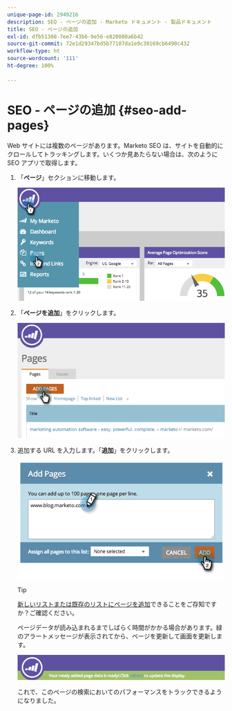 ```yaml
---
unique-page-id: 2949216
description: SEO - ページの追加 - Marketo ドキュメント - 製品ドキュメント
title: SEO - ページの追加
exl-id: dfb51308-7ee7-43b6-9e56-e820080a6b42
source-git-commit: 72e1d29347bd5b77107da1e9c30169cb6490c432
workflow-type: ht
source-wordcount: '111'
ht-degree: 100%

---
```


# SEO - ページの追加 {#seo-add-pages}

Web サイトには複数のページがあります。Marketo SEO は、サイトを自動的にクロールしてトラッキングします。いくつか見あたらない場合は、次のように SEO アプリで取得します。

1. 「**ページ**」セクションに移動します。

   ![](assets/image2014-9-18-12-3a55-3a19.png)

1. 「**ページを追加**」をクリックします。

   ![](assets/image2014-9-18-12-3a55-3a53.png)

1. 追加する URL を入力します。「**追加**」をクリックします。

   ![](assets/image2014-9-18-12-3a56-3a15.png)

   >[!TIP]
   >
   >[新しいリストまたは既存のリストにページを追加](/help/marketo/product-docs/additional-apps/seo/understanding-seo/seo-managing-lists.md)できることをご存知ですか？ご確認ください。

   ページデータが読み込まれるまでしばらく時間がかかる場合があります。緑のアラートメッセージが表示されてから、ページを更新して画面を更新します。

   ![](assets/image2014-9-18-12-3a57-3a10.png)

   これで、このページの検索においてのパフォーマンスをトラックできるようになりました。
